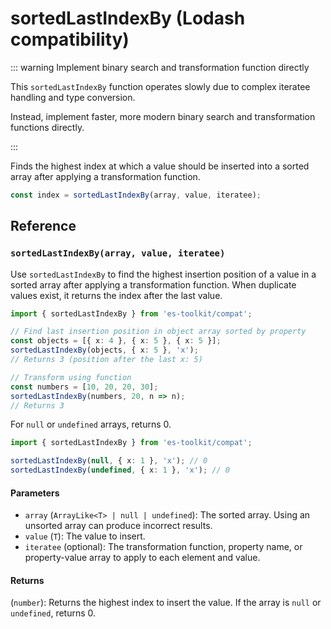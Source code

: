 # sortedLastIndexBy (Lodash compatibility)

::: warning Implement binary search and transformation function directly

This `sortedLastIndexBy` function operates slowly due to complex iteratee handling and type conversion.

Instead, implement faster, more modern binary search and transformation functions directly.

:::

Finds the highest index at which a value should be inserted into a sorted array after applying a transformation function.

```typescript
const index = sortedLastIndexBy(array, value, iteratee);
```

## Reference

### `sortedLastIndexBy(array, value, iteratee)`

Use `sortedLastIndexBy` to find the highest insertion position of a value in a sorted array after applying a transformation function. When duplicate values exist, it returns the index after the last value.

```typescript
import { sortedLastIndexBy } from 'es-toolkit/compat';

// Find last insertion position in object array sorted by property
const objects = [{ x: 4 }, { x: 5 }, { x: 5 }];
sortedLastIndexBy(objects, { x: 5 }, 'x');
// Returns 3 (position after the last x: 5)

// Transform using function
const numbers = [10, 20, 20, 30];
sortedLastIndexBy(numbers, 20, n => n);
// Returns 3
```

For `null` or `undefined` arrays, returns 0.

```typescript
import { sortedLastIndexBy } from 'es-toolkit/compat';

sortedLastIndexBy(null, { x: 1 }, 'x'); // 0
sortedLastIndexBy(undefined, { x: 1 }, 'x'); // 0
```

#### Parameters

- `array` (`ArrayLike<T> | null | undefined`): The sorted array. Using an unsorted array can produce incorrect results.
- `value` (`T`): The value to insert.
- `iteratee` (optional): The transformation function, property name, or property-value array to apply to each element and value.

#### Returns

(`number`): Returns the highest index to insert the value. If the array is `null` or `undefined`, returns 0.
